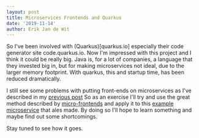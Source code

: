 ```yaml
---
layout: post
title: Microservices Frontends and Quarkus
date: '2019-11-14'
author: Erik Jan de Wit
---
```

So I've been involved with (Quarkus)[quarkus.io] especially their code generator site code.quarkus.io.
Now I'm impressed with this project and I think it could be really big.
Java is, for a lot of companies, a language that they invested big in, but for making microservices not ideal, due to the larger memory footprint.
With quarkus, this and startup time, has been reduced dramatically.

I still see some problems with putting front-ends on microservices as I've described in my [previous post][1]
So as an exercise I'll try and use the great method described by [micro-frontends][2] and apply it to this [example microservice][3] that ales made.
By doing so I'll hope to learn something and maybe find out some shortcomings.

Stay tuned to see how it goes.

[1]: /2019/01/07/microservices-frontend.html
[2]: https://micro-frontends.org/
[3]: https://github.com/noseka1/photo-gallery-monolith
